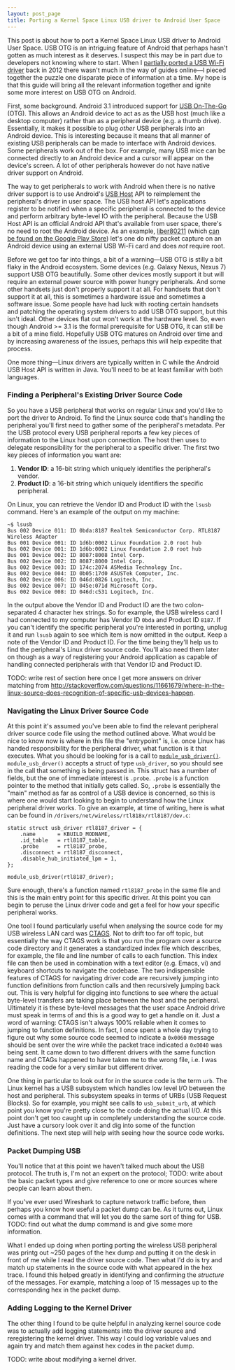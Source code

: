 ```yaml
---
layout: post_page
title: Porting a Kernel Space Linux USB driver to Android User Space
---
```


This post is about how to port a Kernel Space Linux USB driver to
Android User Space.  USB OTG is an intriguing feature of Android that
perhaps hasn't gotten as much interest as it deserves.  I suspect this
may be in part due to developers not knowing where to start.  When I
[partially ported a USB Wi-Fi
driver](https://github.com/brycethomas/liber80211) back in 2012 there
wasn't much in the way of guides online&mdash;I pieced together the
puzzle one disparate piece of information at a time.  My hope is that
this guide will bring all the relevant information together and ignite
some more interest on USB OTG on Android.

First, some background.  Android 3.1 introduced support for [USB
On-The-Go](http://en.wikipedia.org/wiki/USB_On-The-Go) (OTG).  This
allows an Android device to act as as the USB host (much like a
desktop computer) rather than as a peripheral device (e.g. a thumb
drive).  Essentially, it makes it possible to plug *other* USB
peripherals into an Android device.  This is interesting because it
means that all manner of existing USB peripherals can be made to
interface with Android devices.  Some peripherals work out of the box.
For example, many USB mice can be connected directly to an Android
device and a cursor will appear on the device's screen.  A lot of
other peripherals however do not have native driver support on
Android.  

The way to get peripherals to work with Android when there is no
native driver support is to use Android's [USB
Host](http://developer.android.com/guide/topics/connectivity/usb/host.html)
API to reimplement the peripheral's driver in user space.  The USB
host API let's applications register to be notified when a specific
peripheral is connected to the device and perform arbitrary byte-level
IO with the peripheral.  Because the USB Host API is an official
Android API that's available from user space, there's no need to root
the Android device.  As an example,
[liber80211](https://github.com/brycethomas/liber80211) (which [can be
found on the Google Play
Store](https://play.google.com/store/apps/details?id=com.brycestrosoft.liber80211))
let's one do nifty packet capture on an Android device using an
external USB Wi-Fi card and does *not* require root.

Before we get too far into things, a bit of a warning&mdash;USB OTG is
stilly a bit flaky in the Android ecosystem.  Some devices
(e.g. Galaxy Nexus, Nexus 7) support USB OTG beautifully.  Some other
devices mostly support it but will require an external power source
with power hungry peripherals.  And some other handsets just don't
properly support it at all.  For handsets that don't support it at
all, this is sometimes a hardware issue and sometimes a software
issue.  Some people have had luck with rooting certain handsets and
patching the operating system drivers to add USB OTG support, but this
isn't ideal.  Other devices flat out won't work at the hardware level.
So, even though Android >= 3.1 is the formal prerequisite for USB OTG,
it can still be a bit of a mine field.  Hopefully USB OTG matures on
Android over time and by increasing awareness of the issues, perhaps
this will help expedite that process.

One more thing&mdash;Linux drivers are typically written in C while
the Android USB Host API is written in Java.  You'll need to be at
least familiar with both languages.

### Finding a Peripheral's Existing Driver Source Code

So you have a USB peripheral that works on regular Linux and you'd
like to port the driver to Android.  To find the Linux source code
that's handling the peripheral you'll first need to gather some of the
peripheral's metadata.  Per the USB protocol every USB peripheral
reports a few key pieces of information to the Linux host upon
connection.  The host then uses to delegate responsibility for the
peripheral to a specific driver.  The first two key pieces of
information you want are:

1. **Vendor ID**: a 16-bit string which uniquely identifies the
peripheral's vendor.
2. **Product ID**: a 16-bit string which uniquely identifiers the
specific peripheral.

On Linux, you can retrieve the Vendor ID and Product ID with the
`lsusb` command.  Here's an example of the output on my machine:

```
~$ lsusb
Bus 002 Device 011: ID 0bda:8187 Realtek Semiconductor Corp. RTL8187 Wireless Adapter
Bus 001 Device 001: ID 1d6b:0002 Linux Foundation 2.0 root hub
Bus 002 Device 001: ID 1d6b:0002 Linux Foundation 2.0 root hub
Bus 001 Device 002: ID 8087:8008 Intel Corp. 
Bus 002 Device 002: ID 8087:8000 Intel Corp. 
Bus 002 Device 003: ID 174c:2074 ASMedia Technology Inc. 
Bus 002 Device 004: ID 0b05:17d0 ASUSTek Computer, Inc. 
Bus 002 Device 006: ID 046d:0826 Logitech, Inc. 
Bus 002 Device 007: ID 045e:071d Microsoft Corp. 
Bus 002 Device 008: ID 046d:c531 Logitech, Inc. 
```

In the output above the Vendor ID and Product ID are the two
colon-separated 4 character hex strings.  So for example, the USB
wireless card I had connected to my computer has Vendor ID `0bda` and
Product ID `8187`.  If you can't identify the specific peripheral
you're interested in porting, unplug it and run `lsusb` again to see
which item is now omitted in the output.  Keep a note of the Vendor ID
and Product ID.  For the time being they'll help us to find the
peripheral's Linux driver source code.  You'll also need them later on
though as a way of registering your Android application as capable of
handling connected peripherals with that Vendor ID and Product ID.

TODO: write rest of section here once I get more answers on driver
matching from
http://stackoverflow.com/questions/11661679/where-in-the-linux-source-does-recognition-of-specific-usb-devices-happen.

### Navigating the Linux Driver Source Code 

At this point it's assumed you've been able to find the relevant
peripheral driver source code file using the method outlined above.
What would be nice to know now is where in this file the "entrypoint"
is, i.e. once Linux has handed responsibility for the peripheral
driver, what function is it that executes.  What you should be looking
for is a call to
[`module_usb_driver()`](https://www.kernel.org/doc/htmldocs/usb/API-module-usb-driver.html).
`module_usb_drver()` accepts a struct of type `usb_driver`, so you
should see in the call that something is being passed in.  This struct
has a number of fields, but the one of immediate interest is
`.probe`.  `.probe` is a function pointer to the method that initially
gets called.  So, `.probe` is essentially the "main" method as far as
control of a USB device is concerned, so this is where one would start
looking to begin to understand how the Linux peripheral driver works.
To give an example, at time of writing, here is what can be found in
`/drivers/net/wireless/rtl818x/rtl8187/dev.c`:

```
static struct usb_driver rtl8187_driver = {
	.name		= KBUILD_MODNAME,
	.id_table	= rtl8187_table,
	.probe		= rtl8187_probe,
	.disconnect	= rtl8187_disconnect,
	.disable_hub_initiated_lpm = 1,
};

module_usb_driver(rtl8187_driver);
```

Sure enough, there's a function named `rtl8187_probe` in the same file
and this is the main entry point for this specific driver.  At this
point you can begin to peruse the Linux driver code and get a feel for
how your specific peripheral works.  

One tool I found particularly useful when analysing the source code
for my USB wireless LAN card was
[CTAGS](http://ctags.sourceforge.net/).  Not to drift too far off
topic, but essentially the way CTAGS work is that you run the program
over a source code directory and it generates a standardized index
file which describes, for example, the file and line number of calls
to each function.  This index file can then be used in combination
with a text editor (e.g. Emacs, vi) and keyboard shortcuts to navigate
the codebase.  The two indispensible features of CTAGS for navigating
driver code are recursively jumping into function definitions from
function calls and then recursively jumping back out.  This is very
helpful for digging into functions to see where the actual byte-level
transfers are taking place between the host and the peripheral.
Ultimately it is these byte-level messages that the user space Android
drive must speak in terms of and this is a good way to get a handle on
it.  Just a word of warning: CTAGS isn't always 100% reliable when it
comes to jumping to function definitions.  In fact, I once spent a
whole day trying to figure out why some source code seemed to indicate
a `0x0060` message should be sent over the wire while the packet trace
indicated a `0x0040` was being sent.  It came down to two different
drivers with the same function name and CTAGs happened to have taken
me to the wrong file, i.e. I was reading the code for a very similar
but different driver.

One thing in particular to look out for in the source code is the term
`urb`.  The Linux kernel has a USB subsystem which handles low level
I/O between the host and peripheral.  This subsystem speaks in terms of
URBs (USB Request Blocks).  So for example, you might see calls to
`usb_submit_urb`, at which point you know you're pretty close to the
code doing the actual I/O.  At this point don't get too caught up in
completely understanding the source code. Just have a cursory look
over it and dig into some of the function definitions.  The next step
will help with seeing how the source code works.

### Packet Dumping USB

You'll notice that at this point we haven't talked much about the USB
protocol.  The truth is, I'm not an expert on the protocol; TODO:
write about the basic packet types and give reference to one or more
sources where people can learn about them.

If you've ever used Wireshark to capture network traffic before, then
perhaps you know how useful a packet dump can be.  As it turns out,
Linux comes with a command that will let you do the same sort of thing
for USB.  TODO: find out what the dump command is and give some more
information.  

What I ended up doing when porting porting the wireless USB peripheral
was printg out ~250 pages of the hex dump and putting it on the desk
in front of me while I read the driver source code.  Then what I'd do
is try and match up statements in the source code with what appeared
in the hex trace.  I found this helped greatly in identifying and
confirming the *structure* of the messages.  For example, matching a
loop of 15 messages up to the corresponding hex in the packet dump.

### Adding Logging to the Kernel Driver

The other thing I found to be quite helpful in analyzing kernel source
code was to actually add logging statements into the driver source and
reregistering the kernel driver.  This way I could log variable values
and again try and match them against hex codes in the packet dump.

TODO: write about modifying a kernel driver.

